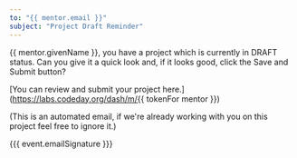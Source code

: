 ```yaml
---
to: "{{ mentor.email }}"
subject: "Project Draft Reminder"
---
```


{{ mentor.givenName }}, you have a project which is currently in DRAFT status. Can you give it a quick look and, if
it looks good, click the Save and Submit button?

[You can review and submit your project here.](https://labs.codeday.org/dash/m/{{ tokenFor mentor }})

(This is an automated email, if we're already working with you on this project feel free to ignore it.)

{{{ event.emailSignature }}}